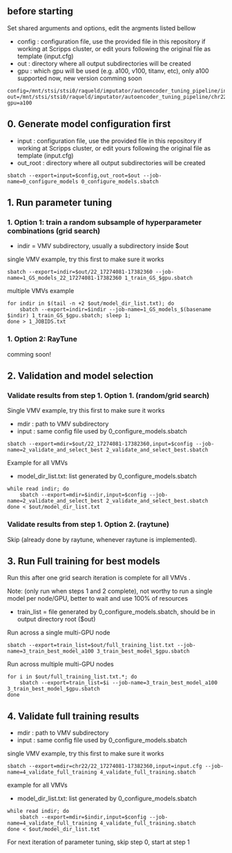 
## before starting
Set shared arguments and options, edit the argments listed bellow

- config : configuration file, use the provided file in this repository if working at Scripps cluster, or edit yours following the original file as template (input.cfg)
- out : directory where all output subdirectories will be created
- gpu : which gpu will be used (e.g. a100, v100, titanv, etc), only a100 supported now, new version comming soon

```
config=/mnt/stsi/stsi0/raqueld/imputator/autoencoder_tuning_pipeline/input.cfg
out=/mnt/stsi/stsi0/raqueld/imputator/autoencoder_tuning_pipeline/chr22_models
gpu=a100
```

## 0. Generate model configuration first

- input : configuration file, use the provided file in this repository if working at Scripps cluster, or edit yours following the original file as template (input.cfg)
- out_root : directory where all output subdirectories will be created

```
sbatch --export=input=$config,out_root=$out --job-name=0_configure_models 0_configure_models.sbatch
```

## 1. Run parameter tuning

### 1. Option 1: train a random subsample of hyperparameter combinations (grid search)

- indir = VMV subdirectory, usually a subdirectory inside $out

single VMV example, try this first to make sure it works

```
sbatch --export=indir=$out/22_17274081-17382360 --job-name=1_GS_models_22_17274081-17382360 1_train_GS_$gpu.sbatch
```

multiple VMVs example
```
for indir in $(tail -n +2 $out/model_dir_list.txt); do
    sbatch --export=indir=$indir --job-name=1_GS_models_$(basename $indir) 1_train_GS_$gpu.sbatch; sleep 1;
done > 1_JOBIDS.txt
```

### 1. Option 2: RayTune

comming soon!

## 2. Validation and model selection

### Validate results from step 1. Option 1. (random/grid search)

Single VMV example, try this first to make sure it works

- mdir : path to VMV subdirectory
- input : same config file used by 0_configure_models.sbatch

```
sbatch --export=mdir=$out/22_17274081-17382360,input=$config --job-name=2_validate_and_select_best 2_validate_and_select_best.sbatch
```

Example for all VMVs

- model_dir_list.txt: list generated by 0_configure_models.sbatch

```
while read indir; do
    sbatch --export=mdir=$indir,input=$config --job-name=2_validate_and_select_best 2_validate_and_select_best.sbatch
done < $out/model_dir_list.txt
```

### Validate results from step 1. Option 2. (raytune)

Skip (already done by raytune, whenever raytune is implemented).

## 3. Run Full training for best models

Run this after one grid search iteration is complete for all VMVs .

Note: (only run when steps 1 and 2 complete), not worthy to run a single model per node/GPU, better to wait and use 100% of resources 

- train_list = file generated by 0_configure_models.sbatch, should be in output directory root ($out)

Run across a single multi-GPU node

```
sbatch --export=train_list=$out/full_training_list.txt --job-name=3_train_best_model_a100 3_train_best_model_$gpu.sbatch
```

Run across multiple multi-GPU nodes

```
for i in $out/full_training_list.txt.*; do
    sbatch --export=train_list=$i --job-name=3_train_best_model_a100 3_train_best_model_$gpu.sbatch
done
```
## 4. Validate full training results

- mdir : path to VMV subdirectory
- input : same config file used by 0_configure_models.sbatch

single VMV example, try this first to make sure it works

```
sbatch --export=mdir=chr22/22_17274081-17382360,input=input.cfg --job-name=4_validate_full_training 4_validate_full_training.sbatch
```

example for all VMVs

- model_dir_list.txt: list generated by 0_configure_models.sbatch
```
while read indir; do
    sbatch --export=mdir=$indir,input=$config --job-name=4_validate_full_training 4_validate_full_training.sbatch
done < $out/model_dir_list.txt
```
For next iteration of parameter tuning, skip step 0, start at step 1

